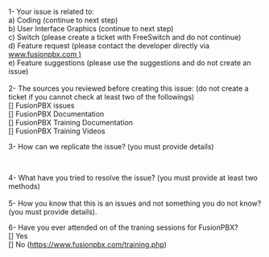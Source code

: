 <p>1- Your issue is related to:<br /> a) Coding (continue to next step)<br /> b) User Interface Graphics (continue to next step)<br /> c) Switch (please create a ticket with FreeSwitch and do not continue)<br />d) Feature request (please contact the developer directly via <a href="http://www.fusionpbx.com">www.fusionpbx.com )</a><br />e) Feature suggestions (please use the suggestions and do not create an issue)<br /> <br />2- The sources you reviewed before creating this issue: (do not create a ticket if you cannot check at least two of the followings)<br /> [] FusionPBX issues<br /> [] FusionPBX Documentation<br /> [] FusionPBX Training Documentation<br /> [] FusionPBX Training Videos</p>
<p>3- How can we replicate the issue? (you must provide details)</p>
<p>&nbsp;</p>
<p>4- What have you tried to resolve the issue? (you must provide at least two methods)<br /><br />5- How you know that this is an issues and not something you do not know? (you must provide details).</p>
<p>6- Have you ever attended on of the traning sessions for FusionPBX?<br />[] Yes<br />[] No (<a href="https://www.fusionpbx.com/training.php">https://www.fusionpbx.com/training.php</a>)</p>
<p>&nbsp;</p>
<p>&nbsp;</p>
